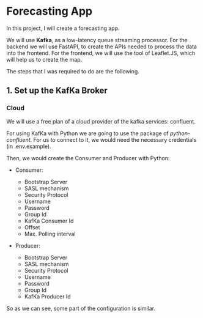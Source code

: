 # Forecasting App
In this project, I will create a forecasting app.

We will use **Kafka**, as a low-latency queue streaming processor.
For the backend we will use FastAPI, to create the APIs needed to process the data into the frontend.
For the frontend, we will use the tool of Leaflet.JS, which will help us to create the map.

The steps that I was required to do are the following.

## 1. Set up the KafKa Broker 

### Cloud
We will use a free plan of a cloud provider of the kafka services: confluent.

For using KafKa with Python we are going to use the package of *python-confluent*.
For us to connect to it, we would need the necessary credentials (in .env.example).

Then, we would create the Consumer and Producer with Python:
- Consumer:
    - Bootstrap Server
    - SASL mechanism
    - Security Protocol
    - Username
    - Password
    - Group Id
    - KafKa Consumer Id
    - Offset
    - Max. Polling interval

- Producer:
    - Bootstrap Server
    - SASL mechanism
    - Security Protocol
    - Username
    - Password
    - Group Id
    - KafKa Producer Id

So as we can see, some part of the configuration is similar. 
